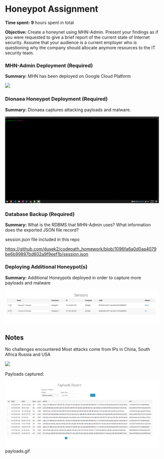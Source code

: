 # Honeypot Assignment

**Time spent:** **9** hours spent in total

**Objective:** Create a honeynet using MHN-Admin. Present your findings as if you were requested to give a brief report of the current state of Internet security. Assume that your audience is a current employer who is questioning why the company should allocate anymore resources to the IT security team.

### MHN-Admin Deployment (Required)

**Summary:** MHN has been deployed on Google Cloud Platform

<img src="mhn-admin.gif">

### Dionaea Honeypot Deployment (Required)

**Summary:** Dionaea captures attacking payloads and malware.

<img src="dionaea-honeypot.gif">

### Database Backup (Required) 

**Summary:** What is the RDBMS that MHN-Admin uses? What information does the exported JSON file record?

session.json file included in this repo

https://github.com/dusek2/codepath_homework/blob/1096fa6a0d0aa4079be6b99897bd602a9f9eef1b/session.json

### Deploying Additional Honeypot(s)

**Summary:** Additional Honeypots deployed in order to capture more payloads and malware

<img src="honeypots.gif">

## Notes

No challenges encountered 
Most attacks come from IPs in China, South Africa Russia and USA

<img src="top-attacks.gif">

Payloads captured:

<img src="payloads.gif">
payloads.gif
